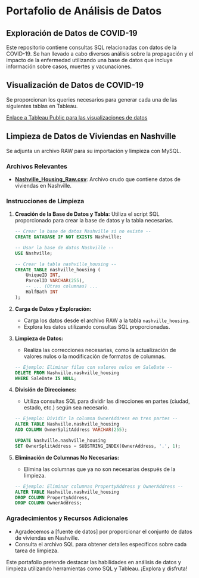 # Portafolio de Análisis de Datos

## Exploración de Datos de COVID-19

Este repositorio contiene consultas SQL relacionadas con datos de la COVID-19. Se han llevado a cabo diversos análisis sobre la propagación y el impacto de la enfermedad utilizando una base de datos que incluye información sobre casos, muertes y vacunaciones.

## Visualización de Datos de COVID-19

Se proporcionan los queries necesarios para generar cada una de las siguientes tablas en Tableau.

[Enlace a Tableau Public para las visualizaciones de datos](https://public.tableau.com/shared/MRGHTJNZD?:display_count=n&:origin=viz_share_link)

## Limpieza de Datos de Viviendas en Nashville

Se adjunta un archivo RAW para su importación y limpieza con MySQL.

### Archivos Relevantes
- [**Nashville_Housing_Raw.csv**](/Nashville_Housing_Raw.csv): Archivo crudo que contiene datos de viviendas en Nashville.

### Instrucciones de Limpieza
1. **Creación de la Base de Datos y Tabla:** Utiliza el script SQL proporcionado para crear la base de datos y la tabla necesarias.

    ```sql
    -- Crear la base de datos Nashville si no existe --
    CREATE DATABASE IF NOT EXISTS Nashville;

    -- Usar la base de datos Nashville --
    USE Nashville;

    -- Crear la tabla nashville_housing --
    CREATE TABLE nashville_housing (
        UniqueID INT,
        ParcelID VARCHAR(255),
        -- ... (Otras columnas) ...
        HalfBath INT
    );
    ```

2. **Carga de Datos y Exploración:**
    - Carga los datos desde el archivo RAW a la tabla `nashville_housing`.
    - Explora los datos utilizando consultas SQL proporcionadas.

3. **Limpieza de Datos:**
    - Realiza las correcciones necesarias, como la actualización de valores nulos o la modificación de formatos de columnas.

    ```sql
    -- Ejemplo: Eliminar filas con valores nulos en SaleDate --
    DELETE FROM Nashville.nashville_housing
    WHERE SaleDate IS NULL;
    ```

4. **División de Direcciones:**
    - Utiliza consultas SQL para dividir las direcciones en partes (ciudad, estado, etc.) según sea necesario.

    ```sql
    -- Ejemplo: Dividir la columna OwnerAddress en tres partes --
    ALTER TABLE Nashville.nashville_housing
    ADD COLUMN OwnerSplitAddress VARCHAR(255);

    UPDATE Nashville.nashville_housing
    SET OwnerSplitAddress = SUBSTRING_INDEX(OwnerAddress, '.', 1);
    ```

5. **Eliminación de Columnas No Necesarias:**
    - Elimina las columnas que ya no son necesarias después de la limpieza.

    ```sql
    -- Ejemplo: Eliminar columnas PropertyAddress y OwnerAddress --
    ALTER TABLE Nashville.nashville_housing
    DROP COLUMN PropertyAddress, 
    DROP COLUMN OwnerAddress;
    ```

### Agradecimientos y Recursos Adicionales
- Agradecemos a [fuente de datos] por proporcionar el conjunto de datos de viviendas en Nashville.
- Consulta el archivo SQL para obtener detalles específicos sobre cada tarea de limpieza.

Este portafolio pretende destacar las habilidades en análisis de datos y limpieza utilizando herramientas como SQL y Tableau. ¡Explora y disfruta!





